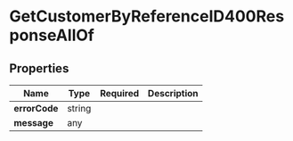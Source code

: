 # GetCustomerByReferenceID400ResponseAllOf



## Properties

| Name | Type | Required | Description |
| ------------ | ------------- | ------------- | ------------- |
| **errorCode** | string |  |  |
**message** | any |  |  |


